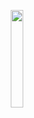 <p align="center">
<!-- <img src="https://user-images.githubusercontent.com/80905013/193423638-1d37a040-c230-48b5-a7dc-78e5a56ed3e2.gif" width="25%"> -->
<!-- <img src="https://user-images.githubusercontent.com/80905013/230743021-df520947-eda8-4f39-9cbc-d9255dd1b909.gif" width="20%"> -->
  <img src="https://github.com/user-attachments/assets/c56cb13e-fab7-40e0-bbc2-29f185c8d693" width="20%">

</p>


